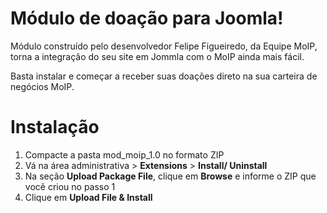 Módulo de doação para Joomla!
=============================

Módulo construído pelo desenvolvedor Felipe Figueiredo, da Equipe MoIP, 
torna a integração do seu site em Jommla com o MoIP ainda mais fácil. 

Basta instalar e começar a receber suas doações direto na sua carteira de negócios MoIP.

Instalação
==========

1. Compacte a pasta mod_moip_1.0 no formato ZIP 
2. Vá na área administrativa > **Extensions** > **Install/ Uninstall**
3. Na seção **Upload Package File**, clique em **Browse** e informe o ZIP que você criou no passo 1
4. Clique em **Upload File & Install**

